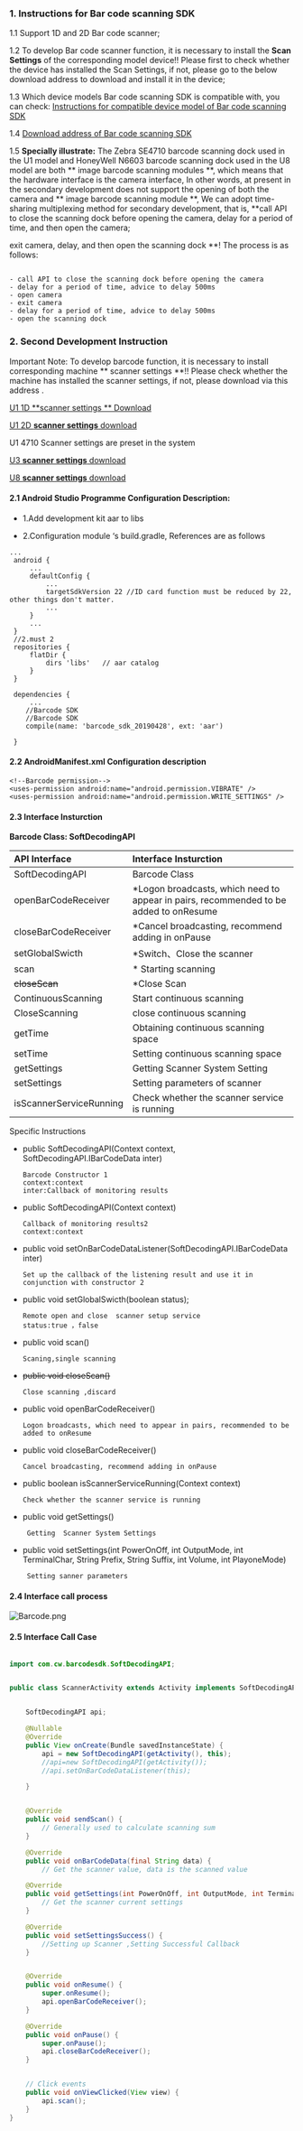 ### 1. Instructions for Bar code scanning SDK

   1.1 Support 1D and 2D Bar code scanner;

   1.2 To develop Bar code scanner function, it is necessary to install the **Scan Settings** of the corresponding model device!! Please first to check whether the device has installed the Scan Settings, if not, please go to the below download address to download and install it in the device;

   1.3 Which device models Bar code scanning SDK is compatible with, you can check: [Instructions for compatible device model of Bar code scanning SDK](https://github.com/CoreWise/CoreWiseDemo#user-content-zh)

   1.4 [Download address of Bar code scanning SDK](https://github.com/CoreWise/CoreWiseDemo#user-content-zh)

   1.5 **Specially illustrate:**
       The Zebra SE4710 barcode scanning dock used in the U1 model and HoneyWell N6603 barcode scanning dock used in the U8 model are both ** image barcode scanning modules **, which means that the hardware interface is the camera interface,
       In other words, at present in the secondary development does not support the opening of both the camera and ** image barcode scanning module **,
       We can adopt time-sharing multiplexing method for secondary development, that is, **call API to close the scanning dock before opening the camera, delay for a period of time, and then open the camera;

exit camera, delay, and then open the scanning dock **! The process is as follows:
   ```

   - call API to close the scanning dock before opening the camera
   - delay for a period of time, advice to delay 500ms
   - open camera
   - exit camera
   - delay for a period of time, advice to delay 500ms
   - open the scanning dock
   ```


### 2.  Second Development Instruction

Important Note: To develop barcode function, it is necessary to install corresponding machine ** scanner settings **!! Please check whether the machine has installed the scanner settings, if not, please download via this address .



[U1 1D **scanner settings ** Download](https://coding.net/u/CoreWise/p/SDK/git/raw/master/U1-ue966ScannerSetting-release20190415.apk)

[U1 2D **scanner settings** download](https://coding.net/u/CoreWise/p/SDK/git/raw/master/U1-3680ScannerSetting-release20190415.apk)

U1 4710 Scanner settings are preset in the system

[U3 **scanner settings** download](https://coding.net/u/CoreWise/p/SDK/git/raw/master/u3-ScannerSetting-release20190428.apk)

[U8 **scanner settings** download](https://coding.net/u/CoreWise/p/SDK/git/raw/master/6603ScannerSettingRelease20190423.apk)


#### 2.1  Android Studio Programme Configuration Description:

- 1.Add development kit aar to libs 

- 2.Configuration module ‘s build.gradle, References are as follows


```
...
 android {
     ...
     defaultConfig {
         ...
         targetSdkVersion 22 //ID card function must be reduced by 22, other things don't matter.
         ...
     }
     ...
 }
 //2.must 2
 repositories {
     flatDir {
         dirs 'libs'   // aar catalog
     }
 }

 dependencies {
     ...
    //Barcode SDK
    //Barcode SDK
    compile(name: 'barcode_sdk_20190428', ext: 'aar')

 }
```

#### 2.2 AndroidManifest.xml Configuration description

```
<!--Barcode permission-->
<uses-permission android:name="android.permission.VIBRATE" />
<uses-permission android:name="android.permission.WRITE_SETTINGS" />

```






#### 2.3  Interface Insturction

**Barcode Class: SoftDecodingAPI**


| API Interface | Interface Insturction |
| :----- | :---- |
|SoftDecodingAPI| Barcode Class
|openBarCodeReceiver|*Logon broadcasts, which need to appear in pairs, recommended to be added to onResume
|closeBarCodeReceiver|*Cancel broadcasting, recommend adding in onPause
|setGlobalSwicth|*Switch、Close the scanner 
|scan|* Starting scanning 
|~~closeScan~~|*Close Scan
|ContinuousScanning| Start continuous scanning 
|CloseScanning| close continuous scanning
|getTime| Obtaining continuous scanning space 
|setTime|Setting continuous scanning space 
|getSettings|Getting Scanner System Setting
|setSettings|Setting parameters of scanner
|isScannerServiceRunning|Check whether the scanner service is running

Specific Instructions

- public SoftDecodingAPI(Context context, SoftDecodingAPI.IBarCodeData inter)
    ```
    Barcode Constructor 1
    context:context
    inter:Callback of monitoring results
    ```
- public SoftDecodingAPI(Context context)
    ```
    Callback of monitoring results2
    context:context
    ```

- public void  setOnBarCodeDataListener(SoftDecodingAPI.IBarCodeData inter)
    ```
    Set up the callback of the listening result and use it in conjunction with constructor 2
    ```

- public void setGlobalSwicth(boolean status);
    ```
    Remote open and close  scanner setup service
    status:true ，false
    ```

- public void scan()
    ```
    Scaning,single scanning
    ```

- ~~public void closeScan()~~
    ```
    Close scanning ,discard
    ```

- public void openBarCodeReceiver()
    ```
    Logon broadcasts, which need to appear in pairs, recommended to be added to onResume
    ```

- public void closeBarCodeReceiver()
    ```
   Cancel broadcasting, recommend adding in onPause
    ```

- public boolean isScannerServiceRunning(Context context)
    ```
    Check whether the scanner service is running
    ```


- public void getSettings()
    ```
     Getting  Scanner System Settings
    ```

- public void setSettings(int PowerOnOff, int OutputMode, int TerminalChar, String Prefix, String Suffix, int Volume, int PlayoneMode)
    ```
     Setting sanner parameters 
    ```



#### 2.4 Interface call process




![Barcode.png](https://i.loli.net/2019/05/08/5cd24de928418.png)




#### 2.5  Interface Call Case

```java

import com.cw.barcodesdk.SoftDecodingAPI;


public class ScannerActivity extends Activity implements SoftDecodingAPI.IBarCodeData {


    SoftDecodingAPI api;

    @Nullable
    @Override
    public View onCreate(Bundle savedInstanceState) {
        api = new SoftDecodingAPI(getActivity(), this);
        //api=new SoftDecodingAPI(getActivity());
        //api.setOnBarCodeDataListener(this);

    }


    @Override
    public void sendScan() { 
        // Generally used to calculate scanning sum
    }

    @Override
    public void onBarCodeData(final String data) {
        // Get the scanner value, data is the scanned value

    @Override
    public void getSettings(int PowerOnOff, int OutputMode, int TerminalChar, String Prefix, String Suffix, int Volume, int PlayoneMode) {
        // Get the scanner current settings 
    }

    @Override
    public void setSettingsSuccess() {
        //Setting up Scanner ,Setting Successful Callback
    }


    @Override
    public void onResume() {
        super.onResume();
        api.openBarCodeReceiver();
    }

    @Override
    public void onPause() {
        super.onPause();
        api.closeBarCodeReceiver();
    }


    // Click events
    public void onViewClicked(View view) {
        api.scan();
    }
}
```
